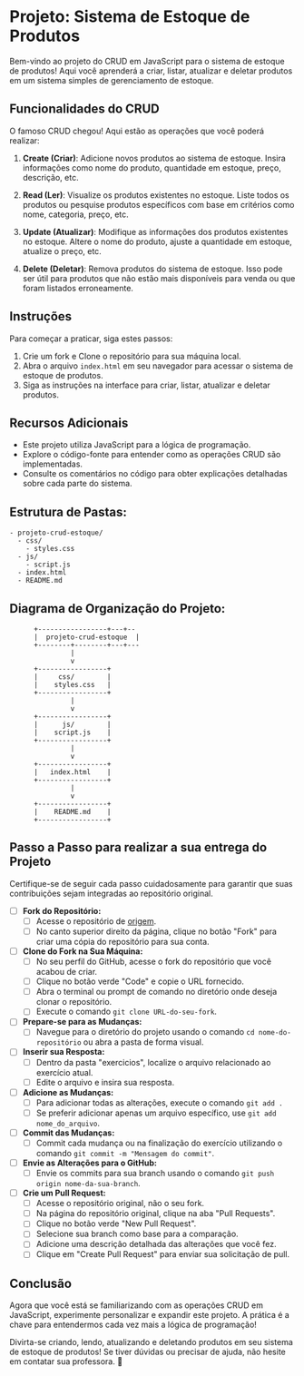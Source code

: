 # Projeto: Sistema de Estoque de Produtos

Bem-vindo ao projeto do CRUD em JavaScript para o sistema de estoque de produtos! Aqui você aprenderá a criar, listar, atualizar e deletar produtos em um sistema simples de gerenciamento de estoque.

## Funcionalidades do CRUD

O famoso CRUD chegou! Aqui estão as operações que você poderá realizar:

1. **Create (Criar)**: Adicione novos produtos ao sistema de estoque. Insira informações como nome do produto, quantidade em estoque, preço, descrição, etc.

2. **Read (Ler)**: Visualize os produtos existentes no estoque. Liste todos os produtos ou pesquise produtos específicos com base em critérios como nome, categoria, preço, etc.

3. **Update (Atualizar)**: Modifique as informações dos produtos existentes no estoque. Altere o nome do produto, ajuste a quantidade em estoque, atualize o preço, etc.

4. **Delete (Deletar)**: Remova produtos do sistema de estoque. Isso pode ser útil para produtos que não estão mais disponíveis para venda ou que foram listados erroneamente.

## Instruções

Para começar a praticar, siga estes passos:

1. Crie um fork e Clone o repositório para sua máquina local.
2. Abra o arquivo `index.html` em seu navegador para acessar o sistema de estoque de produtos.
3. Siga as instruções na interface para criar, listar, atualizar e deletar produtos.

## Recursos Adicionais

- Este projeto utiliza JavaScript para a lógica de programação.
- Explore o código-fonte para entender como as operações CRUD são implementadas.
- Consulte os comentários no código para obter explicações detalhadas sobre cada parte do sistema.

## Estrutura de Pastas:

```
- projeto-crud-estoque/
  - css/
    - styles.css
  - js/
    - script.js
  - index.html
  - README.md
```

## Diagrama de Organização do Projeto:

```
      +-----------------+---+--
      |  projeto-crud-estoque  |
      +--------+--------+---+---
               |
               v
      +-----------------+
      |     css/        |
      |    styles.css   |
      +-----------------+
               |
               v
      +-----------------+
      |      js/        |
      |    script.js    |
      +-----------------+
               |
               v
      +-----------------+
      |   index.html    |
      +-----------------+
               |
               v
      +-----------------+
      |    README.md    |
      +-----------------+
```

## Passo a Passo para realizar a sua entrega do Projeto

Certifique-se de seguir cada passo cuidadosamente para garantir que suas contribuições sejam integradas ao repositório original.

- [ ] **Fork do Repositório:**
   - [ ] Acesse o repositório de [origem](https://github.com/afrocodigos/TF-JS-Projeto-Guiado-I).
   - [ ] No canto superior direito da página, clique no botão "Fork" para criar uma cópia do repositório para sua conta.

- [ ] **Clone do Fork na Sua Máquina:**
   - [ ] No seu perfil do GitHub, acesse o fork do repositório que você acabou de criar.
   - [ ] Clique no botão verde "Code" e copie o URL fornecido.
   - [ ] Abra o terminal ou prompt de comando no diretório onde deseja clonar o repositório.
   - [ ] Execute o comando `git clone URL-do-seu-fork`.

- [ ] **Prepare-se para as Mudanças:**
   - [ ] Navegue para o diretório do projeto usando o comando `cd nome-do-repositório` ou abra a pasta de forma visual.

- [ ] **Inserir sua Resposta:**
   - [ ] Dentro da pasta "exercicios", localize o arquivo relacionado ao exercício atual.
   - [ ] Edite o arquivo e insira sua resposta.

- [ ] **Adicione as Mudanças:**
   - [ ] Para adicionar todas as alterações, execute o comando `git add .` 
   - [ ] Se preferir adicionar apenas um arquivo específico, use `git add nome_do_arquivo`.

- [ ] **Commit das Mudanças:**
   - [ ] Commit cada mudança ou na finalização do exercício utilizando o comando `git commit -m "Mensagem do commit"`.

- [ ] **Envie as Alterações para o GitHub:**
   - [ ] Envie os commits para sua branch usando o comando `git push origin nome-da-sua-branch`.

- [ ] **Crie um Pull Request:**
   - [ ] Acesse o repositório original, não o seu fork.
   - [ ] Na página do repositório original, clique na aba "Pull Requests".
   - [ ] Clique no botão verde "New Pull Request".
   - [ ] Selecione sua branch como base para a comparação.
   - [ ] Adicione uma descrição detalhada das alterações que você fez.
   - [ ] Clique em "Create Pull Request" para enviar sua solicitação de pull.

## Conclusão

Agora que você está se familiarizando com as operações CRUD em JavaScript, experimente personalizar e expandir este projeto. A prática é a chave para entendermos cada vez mais a lógica de programação!

Divirta-se criando, lendo, atualizando e deletando produtos em seu sistema de estoque de produtos! Se tiver dúvidas ou precisar de ajuda, não hesite em contatar sua professora. 🚀